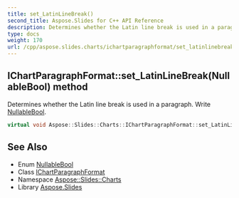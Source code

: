 ```yaml
---
title: set_LatinLineBreak()
second_title: Aspose.Slides for C++ API Reference
description: Determines whether the Latin line break is used in a paragraph. Write NullableBool.
type: docs
weight: 170
url: /cpp/aspose.slides.charts/ichartparagraphformat/set_latinlinebreak/
---
```

## IChartParagraphFormat::set_LatinLineBreak(NullableBool) method


Determines whether the Latin line break is used in a paragraph. Write [NullableBool](../../../aspose.slides/nullablebool/).

```cpp
virtual void Aspose::Slides::Charts::IChartParagraphFormat::set_LatinLineBreak(NullableBool value)=0
```

## See Also

* Enum [NullableBool](../../aspose.slides/nullablebool/)
* Class [IChartParagraphFormat](./)
* Namespace [Aspose::Slides::Charts](../)
* Library [Aspose.Slides](../../)